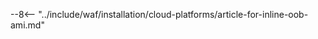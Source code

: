 [link-ssh-keys]:            https://docs.aws.amazon.com/AWSEC2/latest/UserGuide/get-set-up-for-amazon-ec2.html#create-a-key-pair
[link-sg]:                  https://docs.aws.amazon.com/en_us/AWSEC2/latest/UserGuide/get-set-up-for-amazon-ec2.html#create-a-base-security-group
[link-launch-instance]:     https://docs.aws.amazon.com/AWSEC2/latest/UserGuide/EC2_GetStarted.html#ec2-launch-instance

[anchor1]:      #2-create-a-security-group
[anchor2]:      #1-create-a-pair-of-ssh-keys-in-aws

[img-create-sg]:                ../../images/installation-ami/common/create_sg.png
[versioning-policy]:            ../../updating-migrating/versioning-policy.md#version-list
[img-wl-console-users]:         ../../images/check-user-no-2fa.png
[img-create-wallarm-node]:      ../../images/user-guides/nodes/create-cloud-node.png
[deployment-platform-docs]:     ../../installation/supported-deployment-options.md
[node-token]:                       ../../quickstart.md#deploy-the-wallarm-filtering-node
[api-token]:                        ../../user-guides/settings/api-tokens.md
[wallarm-token-types]:              ../../user-guides/nodes/nodes.md#api-and-node-tokens-for-node-creation
[platform]:                         ../../installation/supported-deployment-options.md
[ptrav-attack-docs]:                ../../attacks-vulns-list.md#path-traversal
[attacks-in-ui-image]:              ../../images/admin-guides/test-attacks-quickstart.png
[wallarm-nginx-directives]:         ../../admin-en/configure-parameters-en.md
[autoscaling-docs]:                 ../../admin-en/installation-guides/amazon-cloud/autoscaling-overview.md
[real-ip-docs]:                     ../../admin-en/using-proxy-or-balancer-en.md
[allocate-memory-docs]:             ../../admin-en/configuration-guides/allocate-resources-for-node.md
[limiting-request-processing]:      ../../user-guides/rules/configure-overlimit-res-detection.md
[logs-docs]:                        ../../admin-en/configure-logging.md
[oob-advantages-limitations]:       ../oob/overview.md#advantages-and-limitations
[wallarm-mode]:                     ../../admin-en/configure-wallarm-mode.md
[inline-docs]:                      ../inline/overview.md
[oob-docs]:                         ../oob/overview.md
[wallarm-api-via-proxy]:            ../../admin-en/configuration-guides/access-to-wallarm-api-via-proxy.md
[web-server-mirroring-examples]:    ../oob/web-server-mirroring/overview.md#configuration-examples-for-traffic-mirroring
[img-grouped-nodes]:                ../../images/user-guides/nodes/grouped-nodes.png
[cloud-init-spec]:                  ../cloud-platforms/cloud-init.md
[wallarm_force_directive]:          ../../admin-en/configure-parameters-en.md#wallarm_force
[ip-lists-docs]:                    ../../user-guides/ip-lists/overview.md

--8<-- "../include/waf/installation/cloud-platforms/article-for-inline-oob-ami.md"
